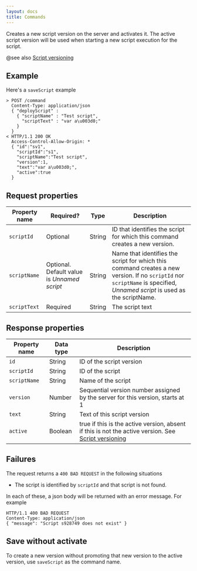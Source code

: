 ```yaml
---
layout: docs
title: Commands
---
```


Creates a new script version on the server and activates it.  The active  
script version will be used when starting a new script execution for the script.

@see also [Script versioning](script-versioning)  

## Example
Here's a `saveScript` example
 
```
> POST /command
  Content-Type: application/json
  { "deployScript" :
    { "scriptName" : "Test script",
      "scriptText" : "var a\u003d0;"
    }
  }
< HTTP/1.1 200 OK
  Access-Control-Allow-Origin: *
  { "id":"sv1",
    "scriptId":"s1",
    "scriptName":"Test script",
    "version":1,
    "text":"var a\u003d0;",
    "active":true
  }
```

## Request properties

| Property name | Required? | Type |Description |
|---|---|---|---|
| `scriptId` | Optional | String | ID that identifies the script for which this command creates a new version. |
| `scriptName` | Optional.  Default value is *Unnamed script* | String | Name that identifies the script for which this command creates a new version. If no `scriptId` nor `scriptName` is specified, *Unnamed script* is used as the scriptName. |
| `scriptText` | Required | String | The script text |

## Response properties

| Property name | Data type | Description |
|---|---|---|
| `id` | String | ID of the script version |
| `scriptId` | String | ID of the script |
| `scriptName` | String |Name of the script |
| `version` | Number |Sequential version number assigned by the server for this version, starts at 1 |
| `text` | String | Text of this script version |
| `active` | Boolean | true if this is the active version, absent if this is not the active version.  See [Script versioning](script-versioning)  |

## Failures

The request returns a `400 BAD REQUEST` in the following situations

* The script is identified by `scriptId` and that script is not found.

In each of these, a json body will be returned with an error message.  For example 

```
HTTP/1.1 400 BAD REQUEST
Content-Type: application/json
{ "message": "Script s928749 does not exist" }
```

## Save without activate

To create a new version without promoting that new version 
to the active version, use `saveScript` as the command name.
